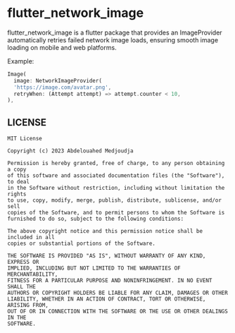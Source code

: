 # flutter_network_image

flutter_network_image is a flutter package that provides an ImageProvider automatically retries failed network image loads, ensuring smooth image loading on mobile and web platforms.

Example:

```dart
Image(
  image: NetworkImageProvider(
  'https://image.com/avatar.png',
  retryWhen: (Attempt attempt) => attempt.counter < 10,
),
```

## LICENSE

```legal
MIT License

Copyright (c) 2023 Abdelouahed Medjoudja

Permission is hereby granted, free of charge, to any person obtaining a copy
of this software and associated documentation files (the "Software"), to deal
in the Software without restriction, including without limitation the rights
to use, copy, modify, merge, publish, distribute, sublicense, and/or sell
copies of the Software, and to permit persons to whom the Software is
furnished to do so, subject to the following conditions:

The above copyright notice and this permission notice shall be included in all
copies or substantial portions of the Software.

THE SOFTWARE IS PROVIDED "AS IS", WITHOUT WARRANTY OF ANY KIND, EXPRESS OR
IMPLIED, INCLUDING BUT NOT LIMITED TO THE WARRANTIES OF MERCHANTABILITY,
FITNESS FOR A PARTICULAR PURPOSE AND NONINFRINGEMENT. IN NO EVENT SHALL THE
AUTHORS OR COPYRIGHT HOLDERS BE LIABLE FOR ANY CLAIM, DAMAGES OR OTHER
LIABILITY, WHETHER IN AN ACTION OF CONTRACT, TORT OR OTHERWISE, ARISING FROM,
OUT OF OR IN CONNECTION WITH THE SOFTWARE OR THE USE OR OTHER DEALINGS IN THE
SOFTWARE.
```
